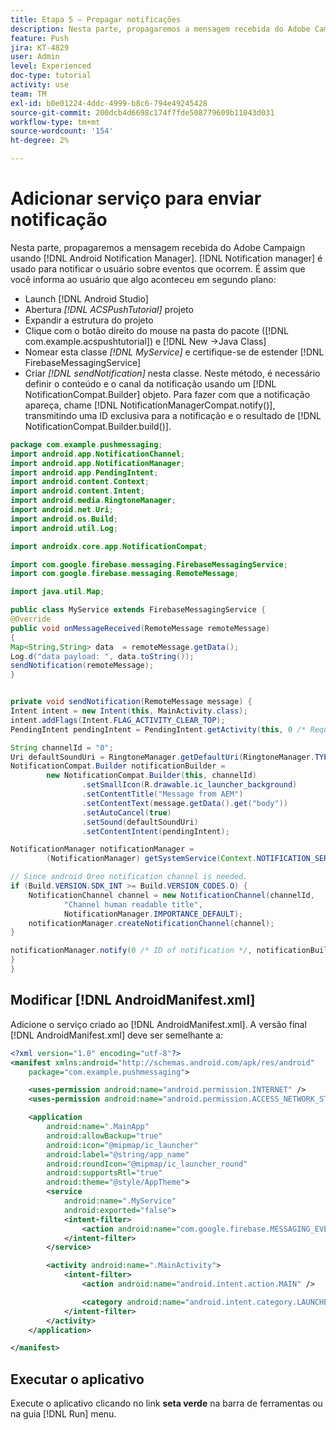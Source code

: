 ```yaml
---
title: Etapa 5 – Propagar notificações
description: Nesta parte, propagaremos a mensagem recebida do Adobe Campaign usando o Android Notification Manager.Firebase
feature: Push
jira: KT-4829
user: Admin
level: Experienced
doc-type: tutorial
activity: use
team: TM
exl-id: b0e01224-4ddc-4999-b8c6-794e49245428
source-git-commit: 200dcb4d6698c174f7fde508779609b11043d031
workflow-type: tm+mt
source-wordcount: '154'
ht-degree: 2%

---
```


# Adicionar serviço para enviar notificação

Nesta parte, propagaremos a mensagem recebida do Adobe Campaign usando [!DNL Android Notification Manager]. [!DNL Notification manager] é usado para notificar o usuário sobre eventos que ocorrem.
É assim que você informa ao usuário que algo aconteceu em segundo plano:

* Launch [!DNL Android Studio]
* Abertura *[!DNL ACSPushTutorial]* projeto
* Expandir a estrutura do projeto
* Clique com o botão direito do mouse na pasta do pacote ([!DNL com.example.acspushtutorial]) e [!DNL New ->Java Class]
* Nomear esta classe *[!DNL MyService]* e certifique-se de estender [!DNL FirebaseMessagingService]
* Criar *[!DNL sendNotification]* nesta classe. Neste método, é necessário definir o conteúdo e o canal da notificação usando um [!DNL NotificationCompat.Builder] objeto. Para fazer com que a notificação apareça, chame [!DNL NotificationManagerCompat.notify()], transmitindo uma ID exclusiva para a notificação e o resultado de [!DNL NotificationCompat.Builder.build()].

<!--
Removed `{.line-numbers}` below
-->

```java
package com.example.pushmessaging;
import android.app.NotificationChannel;
import android.app.NotificationManager;
import android.app.PendingIntent;
import android.content.Context;
import android.content.Intent;
import android.media.RingtoneManager;
import android.net.Uri;
import android.os.Build;
import android.util.Log;

import androidx.core.app.NotificationCompat;

import com.google.firebase.messaging.FirebaseMessagingService;
import com.google.firebase.messaging.RemoteMessage;

import java.util.Map;

public class MyService extends FirebaseMessagingService {
@Override
public void onMessageReceived(RemoteMessage remoteMessage)
{
Map<String,String> data  = remoteMessage.getData();
Log.d("data payload: ", data.toString());
sendNotification(remoteMessage);
}


private void sendNotification(RemoteMessage message) {
Intent intent = new Intent(this, MainActivity.class);
intent.addFlags(Intent.FLAG_ACTIVITY_CLEAR_TOP);
PendingIntent pendingIntent = PendingIntent.getActivity(this, 0 /* Request code */, intent, PendingIntent.FLAG_ONE_SHOT);

String channelId = "0";
Uri defaultSoundUri = RingtoneManager.getDefaultUri(RingtoneManager.TYPE_NOTIFICATION);
NotificationCompat.Builder notificationBuilder =
        new NotificationCompat.Builder(this, channelId)
                .setSmallIcon(R.drawable.ic_launcher_background)
                .setContentTitle("Message from AEM")
                .setContentText(message.getData().get("body"))
                .setAutoCancel(true)
                .setSound(defaultSoundUri)
                .setContentIntent(pendingIntent);

NotificationManager notificationManager =
        (NotificationManager) getSystemService(Context.NOTIFICATION_SERVICE);

// Since android Oreo notification channel is needed.
if (Build.VERSION.SDK_INT >= Build.VERSION_CODES.O) {
    NotificationChannel channel = new NotificationChannel(channelId,
            "Channel human readable title",
            NotificationManager.IMPORTANCE_DEFAULT);
    notificationManager.createNotificationChannel(channel);
}

notificationManager.notify(0 /* ID of notification */, notificationBuilder.build());
}
}
```

## Modificar [!DNL AndroidManifest.xml]

Adicione o serviço criado ao [!DNL AndroidManifest.xml]. A versão final [!DNL AndroidManifest.xml] deve ser semelhante a:

<!--
Removed `{.line-numbers}` below
-->

```xml
<?xml version="1.0" encoding="utf-8"?>
<manifest xmlns:android="http://schemas.android.com/apk/res/android"
    package="com.example.pushmessaging">

    <uses-permission android:name="android.permission.INTERNET" />
    <uses-permission android:name="android.permission.ACCESS_NETWORK_STATE" />

    <application
        android:name=".MainApp"
        android:allowBackup="true"
        android:icon="@mipmap/ic_launcher"
        android:label="@string/app_name"
        android:roundIcon="@mipmap/ic_launcher_round"
        android:supportsRtl="true"
        android:theme="@style/AppTheme">
        <service
            android:name=".MyService"
            android:exported="false">
            <intent-filter>
                <action android:name="com.google.firebase.MESSAGING_EVENT" />
            </intent-filter>
        </service>

        <activity android:name=".MainActivity">
            <intent-filter>
                <action android:name="android.intent.action.MAIN" />

                <category android:name="android.intent.category.LAUNCHER" />
            </intent-filter>
        </activity>
    </application>

</manifest>
```

## Executar o aplicativo

Execute o aplicativo clicando no link **seta verde** na barra de ferramentas ou na guia [!DNL Run] menu.
